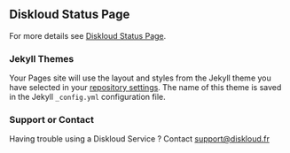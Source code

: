 ## Diskloud Status Page

For more details see [Diskloud Status Page](https://status.diskloud.fr).

### Jekyll Themes

Your Pages site will use the layout and styles from the Jekyll theme you have selected in your [repository settings](https://github.com/edoudabear/Diskloud/settings/pages). The name of this theme is saved in the Jekyll `_config.yml` configuration file.

### Support or Contact

Having trouble using a Diskloud Service ? Contact [support@diskloud.fr](mail:support@diskloud.fr)
